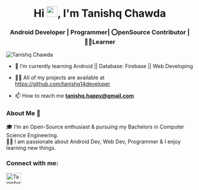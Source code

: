 <h1 align="center">Hi <img src="https://github.com/TheDudeThatCode/TheDudeThatCode/blob/master/Assets/Hi.gif" width="29px">, I'm Tanishq Chawda</h1>
<h3 align="center">Android Developer | Programmer| ⭕penSource Contributor | 🙋‍♂️Learner </h3>

<p align="left"> <img src="https://komarev.com/ghpvc/?username=tanishq14developer&label=Profile%20views&color=0e75b6&style=flat" alt="Tanishq Chawda" /> </p>

 - 🌱 I’m currently learning Android || Database: Firebase || Web Developing
 
 - 👨‍💻 All of my projects are available at https://github.com/tanishq14developer
 
 - 📫 How to reach me **tanishq.happy@gmail.com**

### About Me 🚀
🎓 I’m an Open-Source enthusiast & pursuing my Bachelors in Computer Science Engineering.</br>
👨‍💻  I am passionate about Android Dev, Web Dev, Programmer & I enjoy learning new things. </br>

<h3 align="left">Connect with me:</h3>
<p align="left">
 <a href="https://www.linkedin.com/in/tanishq-chawda-14487b135?lipi=urn%3Ali%3Apage%3Ad_flagship3_profile_view_base_contact_details%3BFi09oxc5RB6ZlSpwk29Z1w%3D%3D" target="blank"><img align="center" src="https://cdn.jsdelivr.net/npm/simple-icons@3.0.1/icons/linkedin.svg" alt="TanishqChawda" height="30" width="40" /></a>
